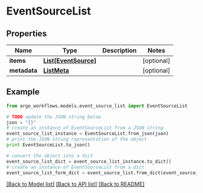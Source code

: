 # EventSourceList


## Properties

Name | Type | Description | Notes
------------ | ------------- | ------------- | -------------
**items** | [**List[EventSource]**](EventSource.md) |  | [optional] 
**metadata** | [**ListMeta**](ListMeta.md) |  | [optional] 

## Example

```python
from argo_workflows.models.event_source_list import EventSourceList

# TODO update the JSON string below
json = "{}"
# create an instance of EventSourceList from a JSON string
event_source_list_instance = EventSourceList.from_json(json)
# print the JSON string representation of the object
print EventSourceList.to_json()

# convert the object into a dict
event_source_list_dict = event_source_list_instance.to_dict()
# create an instance of EventSourceList from a dict
event_source_list_form_dict = event_source_list.from_dict(event_source_list_dict)
```
[[Back to Model list]](../README.md#documentation-for-models) [[Back to API list]](../README.md#documentation-for-api-endpoints) [[Back to README]](../README.md)


